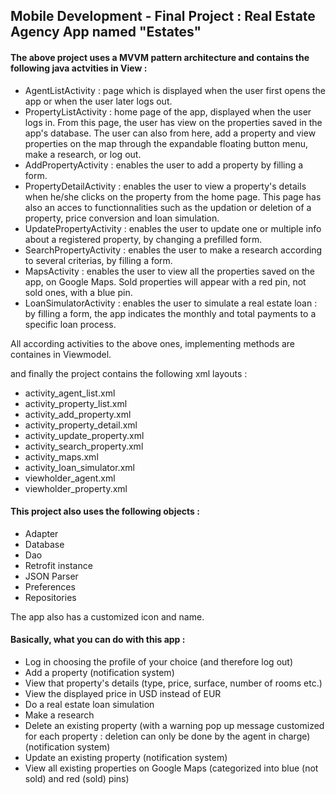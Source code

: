 ## Mobile Development - Final Project : Real Estate Agency App named "Estates"

#### The above project uses a MVVM pattern architecture and contains the following java actvities in View :
* AgentListActivity : page which is displayed when the user first opens the app or when the user later logs out.
* PropertyListActivity : home page of the app, displayed when the user logs in. From this page, the user has view on the properties saved in the app's database. 
The user can also from here, add a property and view properties on the map through the expandable floating button menu, make a research, or log out.
* AddPropertyActivity : enables the user to add a property by filling a form.
* PropertyDetailActivity : enables the user to view a property's details when he/she clicks on the property from the home page. 
This page has also an acces to functionnalities such as the updation or deletion of a property, price conversion and loan simulation. 
* UpdatePropertyActivity : enables the user to update one or multiple info about a registered property, by changing a prefilled form.
* SearchPropertyActivity : enables the user to make a research according to several criterias, by filling a form.
* MapsActivity : enables the user to view all the properties saved on the app, on Google Maps. Sold properties will appear with a red pin, not sold ones, with a blue pin.
* LoanSimulatorActivity : enables the user to simulate a real estate loan : by filling a form, the app indicates the monthly and total payments to a specific loan process.

All according activities to the above ones, implementing methods are containes in Viewmodel.

and finally the project contains the following xml layouts :
* activity_agent_list.xml
* activity_property_list.xml
* activity_add_property.xml
* activity_property_detail.xml
* activity_update_property.xml
* activity_search_property.xml
* activity_maps.xml
* activity_loan_simulator.xml
* viewholder_agent.xml
* viewholder_property.xml

#### This project also uses the following objects :
* Adapter
* Database
* Dao
* Retrofit instance 
* JSON Parser 
* Preferences
* Repositories

The app also has a customized icon and name. 

#### Basically, what you can do with this app :
* Log in choosing the profile of your choice (and therefore log out)
* Add a property (notification system)
* View that property's details (type, price, surface, number of rooms etc.)
* View the displayed price in USD instead of EUR
* Do a real estate loan simulation
* Make a research
* Delete an existing property (with a warning pop up message customized for each property : deletion can only be done by the agent in charge) (notification system)
* Update an existing property (notification system)
* View all existing properties on Google Maps (categorized into blue (not sold) and red (sold) pins)

